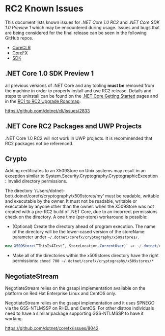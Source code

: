 # RC2 Known Issues

This document lists known issues for *.NET Core 1.0 RC2* and *.NET Core SDK 1.0 Preview 1* which may be encountered during usage. Issues and bugs that are being considered for the final release can be seen in the following GitHub repos.

* [CoreCLR](https://github.com/dotnet/coreclr/issues?q=is%3Aopen+is%3Aissue+milestone%3A1.0.0-rtm)
* [CoreFX](https://github.com/dotnet/corefx/issues?q=is%3Aopen+is%3Aissue+milestone%3A1.0.0-rtm)
* [SDK](https://github.com/dotnet/cli/issues?q=is%3Aopen+is%3Aissue+milestone%3A1.0.0-rtm)

## .NET Core 1.0 SDK Preview 1

all previous versions of .NET Core and any tooling **must be** removed from the machine in order to properly install and use RC2 release. Details and steps to uninstall can be found on the [.NET Core Getting Started](http://go.microsoft.com/fwlink/?LinkID=798687) pages and in the [RC1 to RC2 Upgrade Roadmap](RC1-RC2_Upgrade.md).

https://github.com/dotnet/cli/issues/2833

## .NET Core RC2 Packages and UWP Projects

.NET Core 1.0 RC2 will not work in UWP projects. It is recommended that RC2 packages not be referenced.

## Crypto

Adding certificates to an X509Store on Unix systems may result in an exception similar to System.Security.Cryptography.CryptographicException : Invalid directory permissions.

The directory '/Users/dotnet-bot/.dotnet/corefx/cryptography/x509stores/my' must be readable, writable and executable by the owner. It must not be readable, writable or executable by anyone other than the owner. when the X509Store was not created with a pre-RC2 build of .NET Core, due to an incorrect permissions check on the directory. A one time (per-store) workaround is possible:

* (Optional) Create the directory ahead of program execution. The name of the directory will be the lower-cased version of the storeName parameter under `~/.dotnet/corefx/cryptography/x509stores/`.

```csharp
new X509Store(“ThisIsATest”, StoreLocation.CurrentUser)` => ~/.dotnet/corefx/cryptography/x509stores/thisisatest
```

* Make all of the directories within the x509stores directory have the right permissions: `chmod 700 ~/.dotnet/corefx/cryptography/x509stores/*`

## NegotiateStream

NegotiateStream relies on the gssapi implementation available on the platform on Red Hat Enterprise Linux and CentOS only.

NegotiateStream relies on the gssapi implementation and it uses SPNEGO via the GSS-NTLMSSP on RHEL and CentOS. For other distros individuals need to have a similar package supporting GSS-NTLMSSP to have it working.

https://github.com/dotnet/corefx/issues/8042
